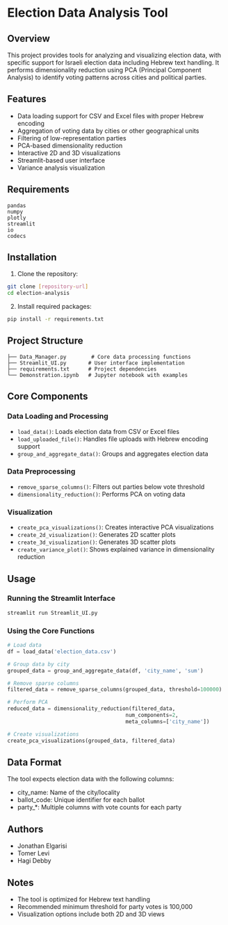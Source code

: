 # Election Data Analysis Tool

## Overview
This project provides tools for analyzing and visualizing election data, with specific support for Israeli election data including Hebrew text handling. It performs dimensionality reduction using PCA (Principal Component Analysis) to identify voting patterns across cities and political parties.

## Features
- Data loading support for CSV and Excel files with proper Hebrew encoding
- Aggregation of voting data by cities or other geographical units
- Filtering of low-representation parties
- PCA-based dimensionality reduction
- Interactive 2D and 3D visualizations
- Streamlit-based user interface
- Variance analysis visualization

## Requirements
```
pandas
numpy
plotly
streamlit
io
codecs
```

## Installation
1. Clone the repository:
```bash
git clone [repository-url]
cd election-analysis
```

2. Install required packages:
```bash
pip install -r requirements.txt
```

## Project Structure
```
├── Data_Manager.py        # Core data processing functions
├── Streamlit_UI.py       # User interface implementation
├── requirements.txt      # Project dependencies
└── Demonstration.ipynb   # Jupyter notebook with examples
```

## Core Components

### Data Loading and Processing
- `load_data()`: Loads election data from CSV or Excel files
- `load_uploaded_file()`: Handles file uploads with Hebrew encoding support
- `group_and_aggregate_data()`: Groups and aggregates election data

### Data Preprocessing
- `remove_sparse_columns()`: Filters out parties below vote threshold
- `dimensionality_reduction()`: Performs PCA on voting data

### Visualization
- `create_pca_visualizations()`: Creates interactive PCA visualizations
- `create_2d_visualization()`: Generates 2D scatter plots
- `create_3d_visualization()`: Generates 3D scatter plots
- `create_variance_plot()`: Shows explained variance in dimensionality reduction

## Usage

### Running the Streamlit Interface
```bash
streamlit run Streamlit_UI.py
```

### Using the Core Functions
```python
# Load data
df = load_data('election_data.csv')

# Group data by city
grouped_data = group_and_aggregate_data(df, 'city_name', 'sum')

# Remove sparse columns
filtered_data = remove_sparse_columns(grouped_data, threshold=100000)

# Perform PCA
reduced_data = dimensionality_reduction(filtered_data, 
                                      num_components=2, 
                                      meta_columns=['city_name'])

# Create visualizations
create_pca_visualizations(grouped_data, filtered_data)
```

## Data Format
The tool expects election data with the following columns:
- city_name: Name of the city/locality
- ballot_code: Unique identifier for each ballot
- party_*: Multiple columns with vote counts for each party

## Authors
- Jonathan Elgarisi
- Tomer Levi
- Hagi Debby 

## Notes
- The tool is optimized for Hebrew text handling
- Recommended minimum threshold for party votes is 100,000
- Visualization options include both 2D and 3D views
